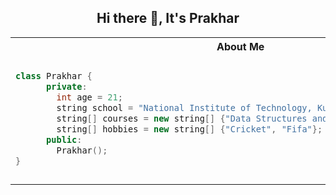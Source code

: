 <!-- ## Hi there 👋 -->
<h2 align="center">Hi there 👋, It's Prakhar</h2>

<table>
<tr>
<th> About Me </th>
<th> My GitPet! </th> 
</tr>
<tr>
<td>

  ```cpp
  class Prakhar {
        private:
          int age = 21;
          string school = "National Institute of Technology, Kurukshetra";
          string[] courses = new string[] {"Data Structures and Algorithms, OOPs in c++"};
          string[] hobbies = new string[] {"Cricket", "Fifa"};
        public:
          Prakhar();
  }
  ```

</td>
<td>

  
  <picture style="width=20%;">
  <source media="(prefers-color-scheme: dark)" srcset="https://gitpets.fly.dev/api?username=prakharps12&petname=Jack&theme=dark&species=wolf">
  <source media="(prefers-color-scheme: light)" srcset="https://gitpets.fly.dev/api?username=prakharps12&petname=Jack&theme=light&species=wolf">
  <img alt="Shows a gitpet" src="https://gitpets.fly.dev/api?username=prakharps12&petname=Jack&theme=dark&species=wolf" width="200px">
</picture>



</td>
</tr>
</table>



<!--
**prakharps12/prakharps12** is a ✨ _special_ ✨ repository because its `README.md` (this file) appears on your GitHub profile.

Here are some ideas to get you started:

- 🔭 I’m currently working on ...
- 🌱 I’m currently learning ...
- 👯 I’m looking to collaborate on ...
- 🤔 I’m looking for help with ...
- 💬 Ask me about ...
- 📫 How to reach me: ...
- 😄 Pronouns: ...
- ⚡ Fun fact: ...
-->
